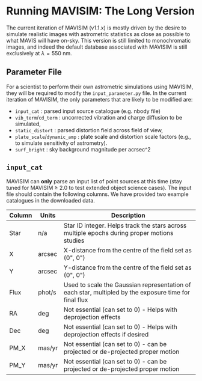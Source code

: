 # Running MAVISIM: The Long Version
The current iteration of MAVISIM (v1.1.x) is mostly driven by the desire to simulate realistic images with astrometric statistics as close as possible to what MAVIS will have on-sky. This version is still limited to monochromatic images, and indeed the default database associated with MAVISIM is still exclusively at $\lambda=550$ nm.

## Parameter File
For a scientist to perform their own astrometric simulations using MAVISIM, they will be required to modify the `input_parameter.py` file. In the current iteration of MAVISIM, the only parameters that are likely to be modified are:

- `input_cat` : parsed input source catalogue (e.g. nbody file)
- `vib_term`/`cd_term` : uncorrected vibration and charge diffusion to be simulated,
- `static_distort` : parsed distortion field across field of view,
- `plate_scale`/`dynamic_amp` : plate scale and distortion scale factors (e.g., to simulate sensitivity of astrometry).
- `surf_bright` : sky background magnitude per acrsec^2

## `input_cat`
MAVISIM can **only** parse an input list of point sources at this time (stay tuned for MAVISIM $\geq$ 2.0 to test extended object science cases). The input file should contain the following columns. We have provided two example catalogues in the downloaded data.

| Column    | Units  | Description |
| --------- | ------ | ----------- |
| Star      | n/a    | Star ID integer. Helps track the stars across multiple epochs during proper motions studies|
| X         | arcsec | X-distance from the centre of the field set as (0", 0") |
| Y         | arcsec | Y-distance from the centre of the field set as (0", 0") |
| Flux      | phot/s | Used to scale the Gaussian representation of each star, multipled by the exposure time for final flux |
| RA        | deg    | Not essential (can set to 0) - Helps with deprojection effects |
| Dec       | deg    | Not essential (can set to 0) - Helps with deprojection effects if desired |
| PM_X      | mas/yr | Not essential (can set to 0) - can be projected or de-projected proper motion |
| PM_Y      | mas/yr | Not essential (can set to 0) - can be projected or de-projected proper motion |
